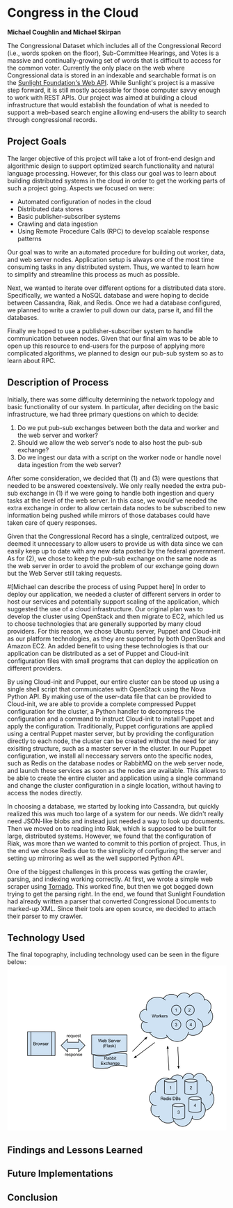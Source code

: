 # Congress in the Cloud
**Michael Coughlin and Michael Skirpan**

The Congressional Dataset which includes all of the Congressional Record (i.e., words spoken on the floor), Sub-Committee Hearings, and Votes is a massive and continually-growing set of words that is difficult to access for the common voter.  Currently the only place on the web where Congressional data is stored in an indexable and searchable format is on the [Sunlight Foundation's Web API](http://sunlightfoundation.com/).  While Sunlight's project is a massive step forward, it is still mostly accessible for those computer savvy enough to work with REST APIs.  Our project was aimed at building a cloud infrastructure that would establish the foundation of what is needed to support a web-based search engine allowing end-users the ability to search through congressional records.

## Project Goals

The larger objective of this project will take a lot of front-end design and algorithmic design to support optimized search functionality and natural language processing.  However, for this class our goal was to learn about building distributed systems in the cloud in order to get the working parts of such a project going.  Aspects we focused on were:

* Automated configuration of nodes in the cloud
* Distributed data stores
* Basic publisher-subscriber systems
* Crawling and data ingestion
* Using Remote Procedure Calls (RPC) to develop scalable response patterns

Our goal was to write an automated procedure for building out worker, data, and web server nodes.  Application setup is always one of the most time consuming tasks in any distributed system.  Thus, we wanted to learn how to simplify and streamline this process as much as possible.  

Next, we wanted to iterate over different options for a distributed data store.  Specifically, we wanted a NoSQL database and were hoping to decide between Cassandra, Riak, and Redis.  Once we had a database configured, we planned to write a crawler to pull down our data, parse it, and fill the databases.  

Finally we hoped to use a publisher-subscriber system to handle communication between nodes.  Given that our final aim was to be able to open up this resource to end-users for the purpose of applying more complicated algorithms, we planned to design our pub-sub system so as to learn about RPC.


## Description of Process
Initially, there was some difficulty determining the network topology and basic functionality of our system.  In particular, after deciding on the basic infrastructure, we had three primary questions on which to decide:

1. Do we put pub-sub exchanges between both the data and worker and the web server and worker?
2. Should we allow the web server's node to also host the pub-sub exchange?
3. Do we ingest our data with a script on the worker node or handle novel data ingestion from the web server?

After some consideration, we decided that (1) and (3) were questions that needed to be answered coextensively.  We only really needed the extra pub-sub exchange in (1) if we were going to handle both ingestion and query tasks at the level of the web server.  In this case, we would've needed the extra exchange in order to allow certain data nodes to be subscribed to new information being pushed while mirrors of those databases could have taken care of query responses.  

Given that the Congressional Record has a single, centralized outpost, we deemed it unnecessary to allow users to provide us with data since we can easily keep up to date with any new data posted by the federal government.  As for (2), we chose to keep the pub-sub exchange on the same node as the web server in order to avoid the problem of our exchange going down but the Web Server still taking requests.

#[Michael can describe the process of using Puppet here]
In order to deploy our application, we needed a cluster of different servers in order to host our services and potentially support scaling of the application, which suggested the use of a cloud infrastructure. Our original plan was to develop the cluster using OpenStack and then migrate to EC2, which led us to choose technologies that are generally supported by many cloud providers. For this reason, we chose Ubuntu server, Puppet and Cloud-init as our platform technologies, as they are supported by both OpenStack and Amazon EC2. An added benefit to using these technologies is that our application can be distributed as a set of Puppet and Cloud-init configuration files with small programs that can deploy the application on different providers.

By using Cloud-init and Puppet, our entire cluster can be stood up using a single shell script that communicates with OpenStack using the Nova Python API. By making use of the user-data file that can be provided to Cloud-init, we are able to provide a complete compressed Puppet configuration for the cluster, a Python handler to decompress the configuration and a command to instruct Cloud-init to install Puppet and apply the configuration. Traditionally, Puppet configurations are applied using a central Puppet master server, but by providing the configuration directly to each node, the cluster can be created without the need for any exisiting structure, such as a master server in the cluster. In our Puppet configuration, we install all neccessary servers onto the specific nodes, such as Redis on the database nodes or RabbitMQ on the web server node, and launch these services as soon as the nodes are available. This allows to be able to create the entire cluster and application using a single command and change the cluster configuration in a single location, without having to access the nodes directly.

In choosing a database, we started by looking into Cassandra, but quickly realized this was much too large of a system for our needs.  We didn't really need JSON-like blobs and instead just needed a way to look up documents.  Then we moved on to reading into Riak, which is supposed to be built for large, distributed systems.  However, we found that the configuration of Riak, was more than we wanted to commit to this portion of project.  Thus, in the end we chose Redis due to the simplicity of configuring the server and setting up mirroring as well as the well supported Python API.  

One of the biggest challenges in this process was getting the crawler, parsing, and indexing working correctly.  At first, we wrote a simple web scraper using [Tornado](http://www.tornadoweb.org/en/stable/).  This worked fine, but then we got bogged down trying to get the parsing right.  In the end, we found that Sunlight Foundation had already written a parser that converted Congressional Documents to marked-up XML.  Since their tools are open source, we decided to attach their parser to my crawler.

## Technology Used
The final topography, including technology used can be seen in the figure below:
![Topomap](DCSC_Structure.png)

## Findings and Lessons Learned

## Future Implementations

## Conclusion
